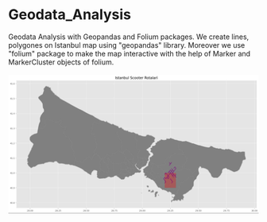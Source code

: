 # Geodata_Analysis
 Geodata Analysis with Geopandas and Folium packages. We create lines, polygones on Istanbul map using "geopandas" library. Moreover we use "folium" package to make the map interactive with the help of Marker and MarkerCluster objects of folium.
<br/><br/>
![This is an image](Istanbul_geopandas_map.png)